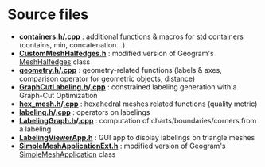 # Source files

- **[containers.h](containers.h)/[.cpp](../src/containers.cpp)** : additional functions & macros for std containers (contains, min, concatenation...)
- **[CustomMeshHalfedges.h](CustomMeshHalfedges.h)** : modified version of Geogram's [MeshHalfedges](https://github.com/BrunoLevy/geogram/blob/main/src/lib/geogram/mesh/mesh_halfedges.h) class
- **[geometry.h](geometry.h)/[.cpp](../src/geometry.cpp)** : geometry-related functions (labels & axes, comparison operator for geometric objects, distance)
- **[GraphCutLabeling.h](GraphCutLabeling.h)/[.cpp](../src/GraphCutLabeling.cpp)** : constrained labeling generation with a Graph-Cut Optimization
- **[hex_mesh.h](hex_mesh.h)/[.cpp](../src/hex_mesh.cpp)** : hexahedral meshes related functions (quality metric)
- **[labeling.h](labeling.h)/[.cpp](../src/labeling.cpp)** : operators on labelings
- **[LabelingGraph.h](LabelingGraph.h)/[.cpp](../src/LabelingGraph.cpp)** : computation of charts/boundaries/corners from a labeling
- **[LabelingViewerApp.h](LabelingViewerApp.h)** : GUI app to display labelings on triangle meshes
- **[SimpleMeshApplicationExt.h](SimpleMeshApplicationExt.h)** : modified version of Geogram's [SimpleMeshApplication](https://github.com/BrunoLevy/geogram/blob/main/src/lib/geogram_gfx/gui/simple_mesh_application.h) class